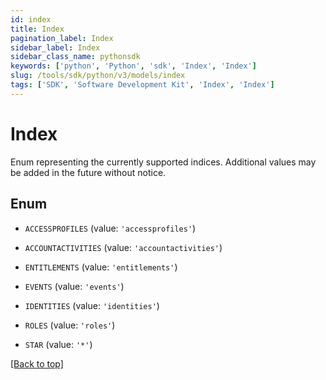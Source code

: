 ```yaml
---
id: index
title: Index
pagination_label: Index
sidebar_label: Index
sidebar_class_name: pythonsdk
keywords: ['python', 'Python', 'sdk', 'Index', 'Index'] 
slug: /tools/sdk/python/v3/models/index
tags: ['SDK', 'Software Development Kit', 'Index', 'Index']
---
```


# Index

Enum representing the currently supported indices. Additional values may be added in the future without notice.

## Enum

* `ACCESSPROFILES` (value: `'accessprofiles'`)

* `ACCOUNTACTIVITIES` (value: `'accountactivities'`)

* `ENTITLEMENTS` (value: `'entitlements'`)

* `EVENTS` (value: `'events'`)

* `IDENTITIES` (value: `'identities'`)

* `ROLES` (value: `'roles'`)

* `STAR` (value: `'*'`)

[[Back to top]](#) 

